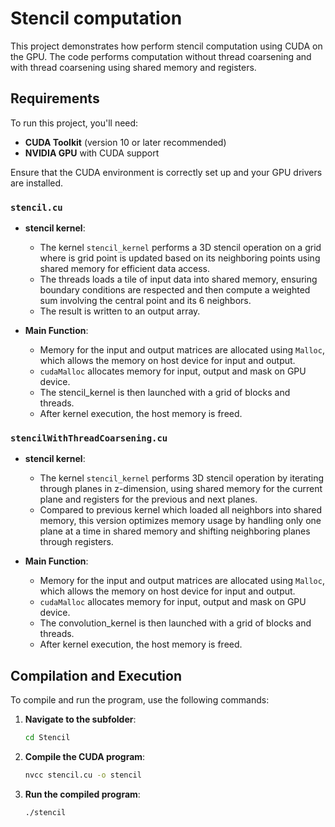 # Stencil computation

This project demonstrates how perform stencil computation using CUDA on the GPU. The code performs computation without thread coarsening and with thread coarsening using shared memory and registers.

## Requirements

To run this project, you'll need:

- **CUDA Toolkit** (version 10 or later recommended)
- **NVIDIA GPU** with CUDA support

Ensure that the CUDA environment is correctly set up and your GPU drivers are installed.

### `stencil.cu`

- **stencil kernel**: 
    - The kernel `stencil_kernel` performs a 3D stencil operation on a grid where is grid point is updated based on its neighboring points using shared memory for efficient data access.
    - The threads loads a tile of input data into shared memory, ensuring boundary conditions are respected and then compute a weighted sum involving the central point and its 6 neighbors. 
    - The result is written to an output array.

- **Main Function**:
    - Memory for the input and output matrices are allocated using `Malloc`, which allows the memory on host device for input and output.
    - `cudaMalloc` allocates memory for input, output and mask on GPU device.
    - The stencil_kernel is then launched with a grid of blocks and threads.
    - After kernel execution, the host memory is freed.

### `stencilWithThreadCoarsening.cu`

- **stencil kernel**: 
    - The kernel `stencil_kernel` performs 3D stencil operation by iterating through planes in z-dimension, using shared memory for the current plane and registers for the previous and next planes. 
    - Compared to previous kernel which loaded all neighbors into shared memory, this version optimizes memory usage by handling only one plane at a time in shared memory and shifting neighboring planes through registers. 

- **Main Function**:
    - Memory for the input and output matrices are allocated using `Malloc`, which allows the memory on host device for input and output.
    - `cudaMalloc` allocates memory for input, output and mask on GPU device.
    - The convolution_kernel is then launched with a grid of blocks and threads.
    - After kernel execution, the host memory is freed.

## Compilation and Execution

To compile and run the program, use the following commands:

1. **Navigate to the subfolder**:
   ```bash
   cd Stencil

2. **Compile the CUDA program**:
   ```bash
   nvcc stencil.cu -o stencil

3. **Run the compiled program**:
   ```bash
   ./stencil

